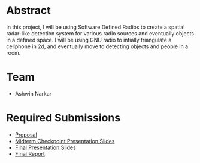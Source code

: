 # Abstract

In this project, I will be using Software Defined Radios to create a spatial radar-like detection system for various radio sources and eventually objects in a defined space. I will be using GNU radio to intially triangulate a cellphone in 2d, and eventually move to detecting objects and people in a room.

# Team

* Ashwin Narkar

# Required Submissions

* [Proposal](proposal)
* [Midterm Checkpoint Presentation Slides](http://)
* [Final Presentation Slides](http://)
* [Final Report](report)
